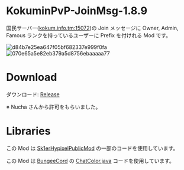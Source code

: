 # KokuminPvP-JoinMsg-1.8.9
国民サーバー(<a href="https://namemc.com/server/kokum.info.tm:15072">kokum.info.tm:15072<a/>)の Join メッセージに Owner, Admin, Famous ランクを持っているユーザーに Prefix を付けれる Mod です。

<img src="https://t.gyazo.com/teams/omn/d84b7e25ea647f05bf682337e999f0fa.png" alt="d84b7e25ea647f05bf682337e999f0fa" title="d84b7e25ea647f05bf682337e999f0fa">

<img src="https://t.gyazo.com/teams/omn/070e65a5e82eb379a5d8756ebaaaaa77.png" alt="070e65a5e82eb379a5d8756ebaaaaa77" title="070e65a5e82eb379a5d8756ebaaaaa77">

# Download

ダウンロード: <a href="https://github.com/SimplyRin/KokuminPvP-JoinMsg/releases">Release<a/> 

※ Nucha さんから許可をもらいました。

# Libraries

この Mod は <a href="https://github.com/Sk1er/Sk1erHypixelPublicMod">Sk1erHypixelPublicMod<a/> の一部のコードを使用しています。

この Mod は <a href="https://github.com/SpigotMC/BungeeCord">BungeeCord<a/> の <a href="https://github.com/SpigotMC/BungeeCord/blob/master/chat/src/main/java/net/md_5/bungee/api/ChatColor.java">ChatColor.java<a/> コードを使用しています。
